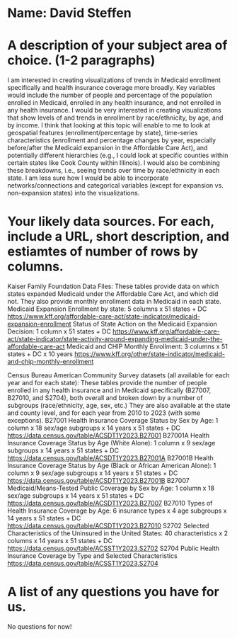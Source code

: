 # Name: David Steffen

# A description of your subject area of choice. (1-2 paragraphs)
  I am interested in creating visualizations of trends in Medicaid enrollment specifically and health insurance coverage more broadly. 
  Key variables would include the number of people and percentage of the population enrolled in Medicaid, enrolled in any 
  health insurance, and not enrolled in any health insurance. I would be very interested in creating visualizations that show 
  levels of and trends in enrollment by race/ethnicity, by age, and by income. I think that looking at this topic will enable 
  to me to look at geospatial features (enrollment/percentage by state), time-series characteristics (enrollment and percentage 
  changes by year, especially before/after the Medicaid expansion in the Affordable Care Act), and potentially different hierarchies 
  (e.g., I could look at specific counties within certain states like Cook County within Illinois). I would also be combining these 
  breakdowns, i.e., seeing trends over time by race/ethnicity in each state. I am less sure how I would be able to incorporate
  networks/connections and categorical variables (except for expansion vs. non-expansion states) into the visualizations.
  
# Your likely data sources. For each, include a URL, short description, and estiamtes of number of rows by columns.
Kaiser Family Foundation Data Files: These tables provide data on which states expanded Medicaid under the Affordable Care Act, 
and which did not. They also provide monthly enrollment data in Medicaid in each state.
  Medicaid Expansion Enrollment by state: 5 columns x 51 states + DC
    https://www.kff.org/affordable-care-act/state-indicator/medicaid-expansion-enrollment
  Status of State Action on the Medicaid Expansion Decision: 1 column x 51 states + DC
    https://www.kff.org/affordable-care-act/state-indicator/state-activity-around-expanding-medicaid-under-the-affordable-care-act
  Medicaid and CHIP Monthly Enrollment: 3 columns x 51 states + DC x 10 years
    https://www.kff.org/other/state-indicator/medicaid-and-chip-monthly-enrollment

Census Bureau American Community Survey datasets (all available for each year and for each state): These tables provide the number of people 
enrolled in any health insurance and in Medicaid specifically (B27007, B27010, and S2704), both overall and broken down by a number of subgroups
(race/ethnicity, age, sex, etc.) They are also available at the state and county level, and for each year from 2010 to 2023 (with some exceptions).
  B27001 Health Insurance Coverage Status by Sex by Age: 1 column x 18 sex/age subgroups x 14 years x 51 states + DC
    https://data.census.gov/table/ACSDT1Y2023.B27001
  B27001A Health Insurance Coverage Status by Age (White Alone): 1 column x 9 sex/age subgroups x 14 years x 51 states + DC
    https://data.census.gov/table/ACSDT1Y2023.B27001A
  B27001B Health Insurance Coverage Status by Age (Black or African American Alone): 1 column x 9 sex/age subgroups x 14 years x 51 states + DC
    https://data.census.gov/table/ACSDT1Y2023.B27001B
  B27007 Medicaid/Means-Tested Public Coverage by Sex by Age: 1 column x 18 sex/age subgroups x 14 years x 51 states + DC
    https://data.census.gov/table/ACSDT1Y2023.B27007
  B27010 Types of Health Insurance Coverage by Age: 6 insurance types x 4 age subgroups x 14 years x 51 states + DC
    https://data.census.gov/table/ACSDT1Y2023.B27010
  S2702 Selected Characteristics of the Uninsured in the United States: 40 characteristics x 2 columns x 14 years x 51 states + DC
    https://data.census.gov/table/ACSST1Y2023.S2702
  S2704 Public Health Insurance Coverage by Type and Selected Characteristics
    https://data.census.gov/table/ACSST1Y2023.S2704

# A list of any questions you have for us.
  No questions for now!
